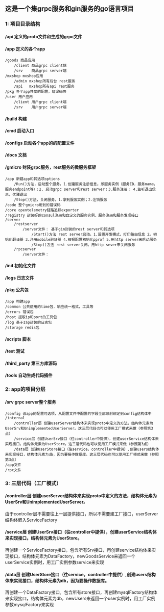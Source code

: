 ## 这是一个集grpc服务和gin服务的go语言项目
### 1: 项目目录结构
#### /api 定义的proto文件和生成的grpc文件
#### /app 定义的各个app
    /goods 商品应用
        /client 商品grpc client端
        /srv    商品grpc server端
    /mxshop mxshop应用
        /admin mxshop所有后台 rest服务
        /api   mxshop所有api rest服务
    /pkg 各个app共享的配置，错误码等
    /user 用户应用
        /client 用户grpc client端
        /srv    用户grpc server端
#### /build 构建
#### /cmd 启动入口
#### /configs 启动各个app的的配置文件
#### /docs 文档
#### /gmicro 封装grpc服务，rest服务的微服务框架
    /app 新建app和其选项options
        /Run()方法，启动整个服务。1.创建服务注册信息，即服务实例（服务ID，服务name，服务endpoint等）；2. 启动grpc server和rest server；3.服务注册； 4.监听退出信息，优雅退出
        /Stop()方法，关闭服务。1.拿到服务实例；2.注销服务
    /code 整个gmicro用到的错误码
    /core opentelemetry链路追踪exporter
    /registry 封装好的consul注册和自定义的服务实例，服务注册和服务发现接口
    /server
        /restserver
            /server文件： 基于gin封装的rest server和其选项
                /Start()方法 rest server启动。1.设置开发模式，打印路由信息 2。初始化翻译器 3.注册mobile验证器 4.根据配置初始化pprof 5.用http server来启动服务
                /Stop()方法 rest server关闭。用http sever来关闭服务
        /rpcserver
            /server文件：
#### /init 初始化文件
#### /logs 日志文件
#### /pkg  公共包
    /app 构建app
    /common 公共使用的time包，响应统一格式，工具等
    /errors 错误包
    /host 提取ip和port的工具包
    /log 基于zap封装的日志包
    /storage redis包
#### /scripts 脚本
#### /test 测试
#### /third_party 第三方库源码
#### /tools 自动生成代码插件

### 2: app的项目分层
#### /srv grpc server整个服务
    /config 该app的配置可选项，从配置文件中配置的字段全部映射绑定到config结构体中
    /internal 
        /controller层 创建userServer结构体来实现proto中定义的方法，结构体元素为UserSrv和UnimplementedUserServer。这三层代码也可以使用工厂模式来做（参照第3点）
        /service层 创建UserSrv接口（往controller中提供），创建userService结构体来实现接口，结构体元素为UserStore。这三层代码也可以使用工厂模式来做（参照第3点）
        /data层 创建UserStore接口（往service，controller中提供）,创建users结构体来实现接口，结构体元素为db，因为要操作数据库。这三层代码也可以使用工厂模式来做（参照第3点）
    /app文件
    /rpc文件

### 3: 三层代码（工厂模式）
#### /controller层 创建userServer结构体来实现proto中定义的方法，结构体元素为UserSrv和UnimplementedUserServer。
由于controller层不需要往上一层提供接口，所以不需要建工厂接口，userServer结构体嵌入ServiceFactory
#### /service层 创建UserSrv接口（往controller中提供），创建userService结构体来实现接口，结构体元素为UserStore。
再创建一个ServiceFactory接口，包含所有Srv接口，再创建service结构体来实现接口，结构体元素为DataFactory，newGoodsService来返回一个userService实例时，用工厂实例参数service来实现
#### /data层 创建UserStore接口（往service，controller中提供）,创建users结构体来实现接口，结构体元素为db，因为要操作数据库。 
再创建一个DataFactory接口，包含所有store接口，再创建mysqlFactory结构体来实现接口，结构体元素为db，newUsers来返回一个user实例时，用工厂实例参数mysqlFactory来实现

